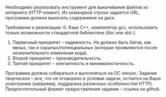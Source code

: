 Необходимо реализовать инструмент для выкачивания файлов из интернета (HTTP-клиент).
Из командной строки задается URL, программа должна выкачать содержимое на диск.

Требования к реализации:
0. Язык C++, компилятор gcc, использовать только возможности стандартной библиотеки (libc или std::).
1. Первичный приоритет – надежность. Не должно быть багов, как явных, так и скрытых/потенциальных (которые проявляются после незначительного изменения кода).
2. Второй приоритет – производительность.
3. Третий приоритет – элегантность и минималистичность.

Программа должна собираться и выполняться на ОС линукс.
Задание творческое – все, что не оговорено в условии задачи, остается на Ваше усмотрение (например, поддержка различных особенностей HTTP).
Предпочтительный формат предоставления задания – ссылка на github.
